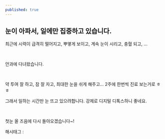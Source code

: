 ```yaml
---
published: true
---
```

## 눈이 아파서, 일에만 집중하고 있습니다.

최근에 시력이 급격히 떨어지고, 뿌옇게 보이고, 계속 눈이 시리고, 충혈 되고, ...

​

안과에 다녀왔습니다.

​

약 투여 잘 하고, 잠 잘 자고, 최대한 눈을 쉬게 해주고... 2주에 한번씩 진료 보는거로 ㅎㅎ

그래서 일하는 시간만 눈 뜨고 있으려합니다. 강제로 디지털 디톡스하니 좋네요.

​

첫눈 올 즈음에 다시 돌아오겠습니다~!

 해시태그 : 